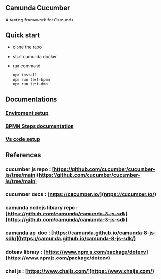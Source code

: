 ## Camunda Cucumber

A testing framework for Camunda.  

## Quick start

 - clone the repo
 - start camunda docker 
 - run command
    
    ```bash
    npm install 
    npm run test-bpmn
    npm run test-dmn
    ```

## Documentations

### [Enviroment setup](/wiki/Enviroment.md)
### [BPMN Steps documentation](/wiki/BPMSteps.md)
### [Vs code setup](/wiki/Vscode.md)

## References

### cucumber js repo : [https://github.com/cucumber/cucumber-js/tree/main](https://github.com/cucumber/cucumber-js/tree/main)
### cucumber docs : [https://cucumber.io/](https://cucumber.io/)
### camunda nodejs library repo : [https://github.com/camunda/camunda-8-js-sdk](https://github.com/camunda/camunda-8-js-sdk)
### camunda api doc : [https://camunda.github.io/camunda-8-js-sdk/](https://camunda.github.io/camunda-8-js-sdk/)
### dotenv library : [https://www.npmjs.com/package/dotenv](https://www.npmjs.com/package/dotenv)
### chai js : [https://www.chaijs.com/](https://www.chaijs.com/) 
